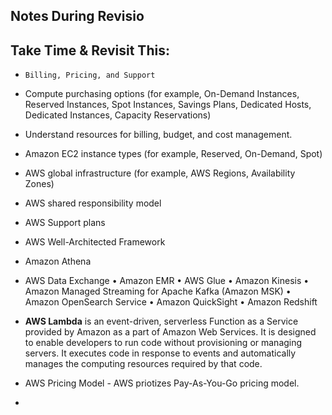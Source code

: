 ## Notes During Revisio

## Take Time & Revisit This:
- ```Billing, Pricing, and Support```
- Compute purchasing options (for example, On-Demand Instances, Reserved Instances, Spot Instances, Savings Plans, Dedicated Hosts, Dedicated Instances, Capacity Reservations)
- Understand resources for billing, budget, and cost management.
- Amazon EC2 instance types (for example, Reserved, On-Demand, Spot)
- AWS global infrastructure (for example, AWS Regions, Availability Zones)
- AWS shared responsibility model
- AWS Support plans
- AWS Well-Architected Framework
- Amazon Athena
- AWS Data Exchange
• Amazon EMR
• AWS Glue
• Amazon Kinesis
• Amazon Managed Streaming for Apache Kafka (Amazon MSK)
• Amazon OpenSearch Service
• Amazon QuickSight
• Amazon Redshift


- **AWS Lambda** is an event-driven, serverless Function as a Service provided by Amazon as a part of Amazon Web Services. It is designed to enable developers to run code without provisioning or managing servers. It executes code in response to events and automatically manages the computing resources required by that code.
- AWS Pricing Model - AWS priotizes Pay-As-You-Go pricing model.
- 
